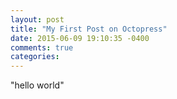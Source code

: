 ```yaml
---
layout: post
title: "My First Post on Octopress"
date: 2015-06-09 19:10:35 -0400
comments: true
categories: 
---
```


"hello world"